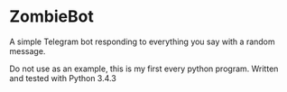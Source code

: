 # ZombieBot
A simple Telegram bot responding to everything you say with a random message.

Do not use as an example, this is my first every python program.
Written and tested with Python 3.4.3
